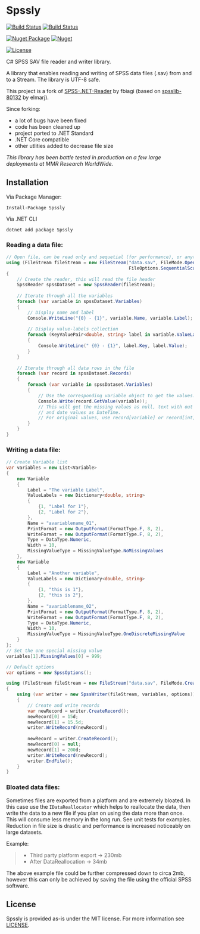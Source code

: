 # Spssly
[![Build Status](https://dev.azure.com/tkaralis/Spssly/_apis/build/status/Build%2C%20Test?branchName=master)](https://dev.azure.com/tkaralis/Spssly/_build/latest?definitionId=5&branchName=master)
[![Build Status](https://vsrm.dev.azure.com/tkaralis/_apis/public/Release/badge/9d56ec80-1359-4ebf-be1a-0a1f4887353b/1/1)](https://dev.azure.com/tkaralis/Spssly/_release?_a=deployments&view=mine&definitionId=1)

[![Nuget Package](https://badgen.net/nuget/v/Spssly)](https://www.nuget.org/packages/Spssly/)
[![Nuget](https://img.shields.io/nuget/dt/Spssly)](https://www.nuget.org/packages/Spssly/)

[![License](https://badgen.net/badge/license/MIT/blue)](LICENSE)

C# SPSS SAV file reader and writer library.

A library that enables reading and writing of SPSS data files (.sav) from and to a Stream. The library is UTF-8 safe.

This project is a fork of [SPSS-.NET-Reader](https://github.com/fbiagi/SPSS-.NET-Reader) by fbiagi (based on [spsslib-80132](https://archive.codeplex.com/?p=spsslib) by elmarj). 

Since forking:
- a lot of bugs have been fixed
- code has been cleaned up
- project ported to .NET Standard 
- .NET Core compatible
- other utlities added to decrease file size

_This library has been battle tested in production on a few large deployments at MMR Research WorldWide._

## Installation

Via Package Manager:
```
Install-Package Spssly
```

Via .NET CLI
```
dotnet add package Spssly
```

### Reading a data file:

```C#
// Open file, can be read only and sequetial (for performance), or anything else
using (FileStream fileStream = new FileStream("data.sav", FileMode.Open, FileAccess.Read, FileShare.Read, 2048*10, 
                                              FileOptions.SequentialScan))
{
    // Create the reader, this will read the file header
    SpssReader spssDataset = new SpssReader(fileStream);
    
    // Iterate through all the variables
    foreach (var variable in spssDataset.Variables)
    {
        // Display name and label
        Console.WriteLine("{0} - {1}", variable.Name, variable.Label);
        
        // Display value-labels collection
        foreach (KeyValuePair<double, string> label in variable.ValueLabels)
        {
            Console.WriteLine(" {0} - {1}", label.Key, label.Value);
        }
    }
    
    // Iterate through all data rows in the file
    foreach (var record in spssDataset.Records)
    {
        foreach (var variable in spssDataset.Variables)
        {
            // Use the corresponding variable object to get the values.
            Console.Write(record.GetValue(variable));
            // This will get the missing values as null, text with out extra spaces,
            // and date values as DateTime.
            // For original values, use record[variable] or record[int]
        }
    }
}
```

### Writing a data file:
```C#
// Create Variable list
var variables = new List<Variable>
{
    new Variable
    {
        Label = "The variable Label",
        ValueLabels = new Dictionary<double, string>
        {
            {1, "Label for 1"},
            {2, "Label for 2"},
        },
        Name = "avariablename_01",
        PrintFormat = new OutputFormat(FormatType.F, 8, 2),
        WriteFormat = new OutputFormat(FormatType.F, 8, 2),
        Type = DataType.Numeric,
        Width = 10,
        MissingValueType = MissingValueType.NoMissingValues
    },
    new Variable
    {
        Label = "Another variable",
        ValueLabels = new Dictionary<double, string>
        {
            {1, "this is 1"},
            {2, "this is 2"},
        },
        Name = "avariablename_02",
        PrintFormat = new OutputFormat(FormatType.F, 8, 2),
        WriteFormat = new OutputFormat(FormatType.F, 8, 2),
        Type = DataType.Numeric,
        Width = 10,
        MissingValueType = MissingValueType.OneDiscreteMissingValue
    }
};
// Set the one special missing value
variables[1].MissingValues[0] = 999;  

// Default options
var options = new SpssOptions();

using (FileStream fileStream = new FileStream("data.sav", FileMode.Create, FileAccess.Write))
{
    using (var writer = new SpssWriter(fileStream, variables, options))
    {
        // Create and write records
        var newRecord = writer.CreateRecord();
        newRecord[0] = 15d;
        newRecord[1] = 15.5d;
        writer.WriteRecord(newRecord);
        
        newRecord = writer.CreateRecord();
        newRecord[0] = null;
        newRecord[1] = 200d;
        writer.WriteRecord(newRecord);
        writer.EndFile();
    }
}
```

### Bloated data files:
Sometimes files are exported from a platform and are extremely bloated. In this case use the `IDataReallocator` which helps to reallocate the data, then write the data to a new file if you plan on using the data more than once. This will consume less memory in the long run.
See unit tests for examples. Reduction in file size is drastic and performance is increased noticeably on large datasets. 

Example:
> - Third party platform export -> 230mb
> - After DataReallocation -> 34mb

The above example file could be further compressed down to circa 2mb, however this can only be achieved by saving the file using the official SPSS software.

## License
Spssly is provided as-is under the MIT license. For more information see [LICENSE](LICENSE).
